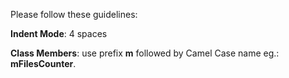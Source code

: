 Please follow these guidelines:

**Indent Mode**: 4 spaces

**Class Members**: use prefix **m** followed by Camel Case name eg.: **mFilesCounter**.
